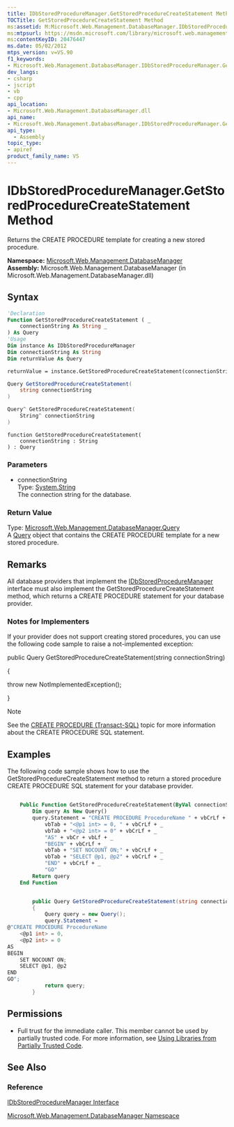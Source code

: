 ```yaml
---
title: IDbStoredProcedureManager.GetStoredProcedureCreateStatement Method  (Microsoft.Web.Management.DatabaseManager)
TOCTitle: GetStoredProcedureCreateStatement Method
ms:assetid: M:Microsoft.Web.Management.DatabaseManager.IDbStoredProcedureManager.GetStoredProcedureCreateStatement(System.String)
ms:mtpsurl: https://msdn.microsoft.com/library/microsoft.web.management.databasemanager.idbstoredproceduremanager.getstoredprocedurecreatestatement(v=VS.90)
ms:contentKeyID: 20476447
ms.date: 05/02/2012
mtps_version: v=VS.90
f1_keywords:
- Microsoft.Web.Management.DatabaseManager.IDbStoredProcedureManager.GetStoredProcedureCreateStatement
dev_langs:
- csharp
- jscript
- vb
- cpp
api_location:
- Microsoft.Web.Management.DatabaseManager.dll
api_name:
- Microsoft.Web.Management.DatabaseManager.IDbStoredProcedureManager.GetStoredProcedureCreateStatement
api_type:
  - Assembly
topic_type:
- apiref
product_family_name: VS
---
```


# IDbStoredProcedureManager.GetStoredProcedureCreateStatement Method

Returns the CREATE PROCEDURE template for creating a new stored procedure.

**Namespace:**  [Microsoft.Web.Management.DatabaseManager](microsoft-web-management-databasemanager-namespace.md)  
**Assembly:**  Microsoft.Web.Management.DatabaseManager (in Microsoft.Web.Management.DatabaseManager.dll)

## Syntax

```vb
'Declaration
Function GetStoredProcedureCreateStatement ( _
    connectionString As String _
) As Query
'Usage
Dim instance As IDbStoredProcedureManager
Dim connectionString As String
Dim returnValue As Query

returnValue = instance.GetStoredProcedureCreateStatement(connectionString)
```

```csharp
Query GetStoredProcedureCreateStatement(
    string connectionString
)
```

```cpp
Query^ GetStoredProcedureCreateStatement(
    String^ connectionString
)
```

```jscript
function GetStoredProcedureCreateStatement(
    connectionString : String
) : Query
```

### Parameters

  - connectionString  
    Type: [System.String](https://msdn.microsoft.com/library/s1wwdcbf)  
    The connection string for the database.  

### Return Value

Type: [Microsoft.Web.Management.DatabaseManager.Query](query-class-microsoft-web-management-databasemanager.md)  
A [Query](query-class-microsoft-web-management-databasemanager.md) object that contains the CREATE PROCEDURE template for a new stored procedure.  

## Remarks

All database providers that implement the [IDbStoredProcedureManager](idbstoredproceduremanager-interface-microsoft-web-management-databasemanager.md) interface must also implement the GetStoredProcedureCreateStatement method, which returns a CREATE PROCEDURE statement for your database provider.

### 

### Notes for Implementers

If your provider does not support creating stored procedures, you can use the following code sample to raise a not-implemented exception:

public Query GetStoredProcedureCreateStatement(string connectionString)

{

   throw new NotImplementedException();

}

> [!NOTE]  
> See the [CREATE PROCEDURE (Transact-SQL)](https://msdn.microsoft.com/library/ms187926.aspx) topic for more information about the CREATE PROCEDURE SQL statement.

## Examples

The following code sample shows how to use the GetStoredProcedureCreateStatement method to return a stored procedure CREATE PROCEDURE SQL statement for your database provider.

```vb

    Public Function GetStoredProcedureCreateStatement(ByVal connectionString As String) As Microsoft.Web.Management.DatabaseManager.Query Implements Microsoft.Web.Management.DatabaseManager.IDbStoredProcedureManager.GetStoredProcedureCreateStatement
        Dim query As New Query()
        query.Statement = "CREATE PROCEDURE ProcedureName " + vbCrLf + _
            vbTab + "<@p1 int> = 0, " + vbCrLf + _
            vbTab + "<@p2 int> = 0" + vbCrLf + _
            "AS" + vbCr + vbLf + _
            "BEGIN" + vbCrLf + _
            vbTab + "SET NOCOUNT ON;" + vbCrLf + _
            vbTab + "SELECT @p1, @p2" + vbCrLf + _
            "END" + vbCrLf + _
            "GO"
        Return query
    End Function

```

```csharp

        public Query GetStoredProcedureCreateStatement(string connectionString)
        {
            Query query = new Query();
            query.Statement =
@"CREATE PROCEDURE ProcedureName 
    <@p1 int> = 0, 
    <@p2 int> = 0
AS
BEGIN
    SET NOCOUNT ON;
    SELECT @p1, @p2
END
GO";
            return query;
        }

```

## Permissions

  - Full trust for the immediate caller. This member cannot be used by partially trusted code. For more information, see [Using Libraries from Partially Trusted Code](https://msdn.microsoft.com/library/8skskf63).

## See Also

### Reference

[IDbStoredProcedureManager Interface](idbstoredproceduremanager-interface-microsoft-web-management-databasemanager.md)

[Microsoft.Web.Management.DatabaseManager Namespace](microsoft-web-management-databasemanager-namespace.md)
